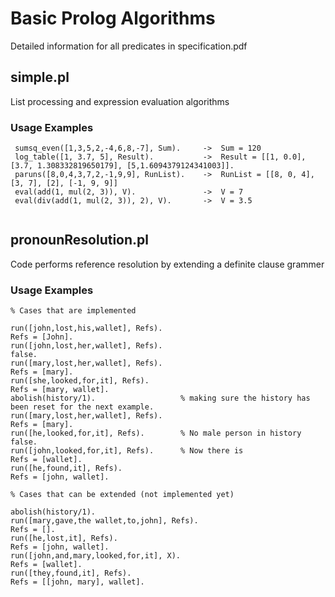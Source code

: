 # Basic Prolog Algorithms

Detailed information for all predicates in specification.pdf

## simple.pl

List processing and expression evaluation algorithms

### Usage Examples

```
 sumsq_even([1,3,5,2,-4,6,8,-7], Sum).     ->  Sum = 120
 log_table([1, 3.7, 5], Result).           ->  Result = [[1, 0.0], [3.7, 1.308332819650179], [5,1.6094379124341003]].
 paruns([8,0,4,3,7,2,-1,9,9], RunList).    ->  RunList = [[8, 0, 4], [3, 7], [2], [-1, 9, 9]]
 eval(add(1, mul(2, 3)), V).               ->  V = 7
 eval(div(add(1, mul(2, 3)), 2), V).       ->  V = 3.5      
 
```
## pronounResolution.pl

Code performs reference resolution by extending a definite clause grammer

### Usage Examples

```
% Cases that are implemented

run([john,lost,his,wallet], Refs).
Refs = [John].
run([john,lost,her,wallet], Refs).
false.
run([mary,lost,her,wallet], Refs).
Refs = [mary].
run([she,looked,for,it], Refs).
Refs = [mary, wallet].
abolish(history/1).                   % making sure the history has been reset for the next example.
run([mary,lost,her,wallet], Refs).
Refs = [mary].
run([he,looked,for,it], Refs).        % No male person in history
false.
run([john,looked,for,it], Refs).      % Now there is
Refs = [wallet].
run([he,found,it], Refs).
Refs = [john, wallet].

% Cases that can be extended (not implemented yet)

abolish(history/1).
run([mary,gave,the wallet,to,john], Refs).
Refs = [].
run([he,lost,it], Refs).
Refs = [john, wallet].
run([john,and,mary,looked,for,it], X).
Refs = [wallet].
run([they,found,it], Refs).
Refs = [[john, mary], wallet].
```
